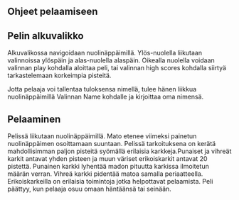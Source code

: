 ## Ohjeet pelaamiseen

## Pelin alkuvalikko
Alkuvalikossa navigoidaan nuolinäppäimillä. Ylös-nuolella liikutaan valinnoissa ylöspäin ja alas-nuolella alaspäin. Oikealla nuolella voidaan valinnan play kohdalla aloittaa peli, tai valinnan high scores kohdalla siirtyä tarkastelemaan korkeimpia pisteitä.

Jotta pelaaja voi tallentaa tuloksensa nimellä, tulee hänen liikkua nuolinäppäimillä Valinnan Name kohdalle ja kirjoittaa oma nimensä.

## Pelaaminen
Pelissä liikutaan nuolinäppäimillä. Mato etenee viimeksi painetun nuolinäppäimen osoittamaan suuntaan. Pelissä tarkoituksena on kerätä mahdollisimman paljon pisteitä syömällä erilaisia karkkeja.Punaiset ja vihreät karkit antavat yhden pisteen ja muun väriset erikoiskarkit antavat 20 pistettä. Punainen karkki lyhentää madon pituutta karkissa ilmoitetun määrän verran. Vihreä karkki pidentää matoa samalla periaatteella. Erikoiskarkeilla on erilaisia toimintoja jotka helpottavat pelaamista. Peli päättyy, kun pelaaja osuu omaan häntäänsä tai seinään.
